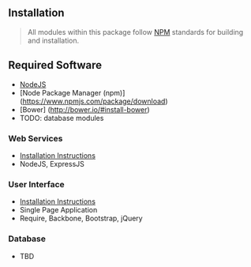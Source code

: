 ## Installation

> All modules within this package follow [NPM](https://docs.npmjs.com/) standards for building and installation.

## Required Software
  * [NodeJS](https://nodejs.org/en/download/)
  * [Node Package Manager (npm)] (https://www.npmjs.com/package/download)
  * [Bower] (http://bower.io/#install-bower)
  * TODO: database modules

### Web Services
  * [Installation Instructions](./web_services/README.md)
  * NodeJS, ExpressJS

### User Interface
  * [Installation Instructions](./user_interface/README.md)
  * Single Page Application
  * Require, Backbone, Bootstrap, jQuery

### Database
  * TBD
